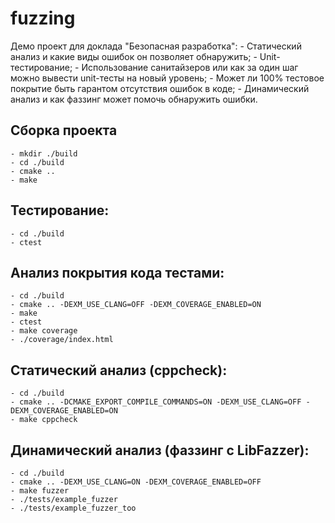 # fuzzing

Демо проект для доклада "Безопасная разработка":
    - Статический анализ и какие виды ошибок он позволяет обнаружить;
    - Unit-тестирование;
    - Использование санитайзеров или как за один шаг можно вывести unit-тесты на новый уровень;
    - Может ли 100% тестовое покрытие быть гарантом отсутствия ошибок в коде;
    - Динамический анализ и как фаззинг может помочь обнаружить ошибки.

## Сборка проекта
    - mkdir ./build
    - cd ./build
    - cmake ..
    - make
## Тестирование:
    - cd ./build
    - ctest
## Анализ покрытия кода тестами:
    - cd ./build
    - cmake .. -DEXM_USE_CLANG=OFF -DEXM_COVERAGE_ENABLED=ON
    - make
    - ctest
    - make coverage
    - ./coverage/index.html
## Статический анализ (cppcheck):
    - cd ./build
    - cmake .. -DCMAKE_EXPORT_COMPILE_COMMANDS=ON -DEXM_USE_CLANG=OFF -DEXM_COVERAGE_ENABLED=ON
    - make cppcheck
## Динамический анализ (фаззинг с LibFazzer):
    - cd ./build
    - cmake .. -DEXM_USE_CLANG=ON -DEXM_COVERAGE_ENABLED=OFF
    - make fuzzer
    - ./tests/example_fuzzer
    - ./tests/example_fuzzer_too

